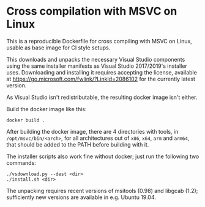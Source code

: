 Cross compilation with MSVC on Linux
====================================

This is a reproducible Dockerfile for cross compiling with MSVC on Linux,
usable as base image for CI style setups.

This downloads and unpacks the necessary Visual Studio components using
the same installer manifests as Visual Studio 2017/2019's installer
uses. Downloading and installing it requires accepting the license,
available at https://go.microsoft.com/fwlink/?LinkId=2086102 for the
currently latest version.

As Visual Studio isn't redistributable, the resulting docker image isn't
either.

Build the docker image like this:

    docker build .

After building the docker image, there are 4 directories with tools,
in `/opt/msvc/bin/<arch>`, for all architectures out of `x86`,
`x64`, `arm` and `arm64`, that should be added to the PATH before building
with it.

The installer scripts also work fine without docker; just run the following two commands:

    ./vsdownload.py --dest <dir>
    ./install.sh <dir>

The unpacking requires recent versions of msitools (0.98) and libgcab
(1.2); sufficiently new versions are available in e.g. Ubuntu 19.04.
